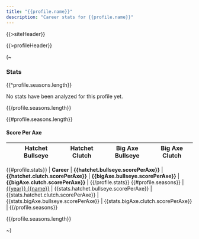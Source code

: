 ```yaml
---
title: "{{profile.name}}"
description: "Career stats for {{profile.name}}"
---
```


{{>siteHeader}}

{{>profileHeader}}

(~

### Stats

{{^profile.seasons.length}}

No stats have been analyzed for this profile yet.

{{/profile.seasons.length}}

{{#profile.seasons.length}}

#### Score Per Axe

|   | Hatchet Bullseye | Hatchet Clutch | Big Axe Bullseye | Big Axe Clutch |
|:--|:----------------:|:--------------:|:----------------:|:--------------:|
{{#profile.stats}}
| **Career** | **{{hatchet.bullseye.scorePerAxe}}** | **{{hatchet.clutch.scorePerAxe}}** | **{{bigAxe.bullseye.scorePerAxe}}** | **{{bigAxe.clutch.scorePerAxe}}** |
{{/profile.stats}}
{{#profile.seasons}}
| [{{year}} {{name}}](s/{{seasonId}}) | {{stats.hatchet.bullseye.scorePerAxe}} | {{stats.hatchet.clutch.scorePerAxe}} | {{stats.bigAxe.bullseye.scorePerAxe}} | {{stats.bigAxe.clutch.scorePerAxe}} |
{{/profile.seasons}}

{{/profile.seasons.length}}

~)